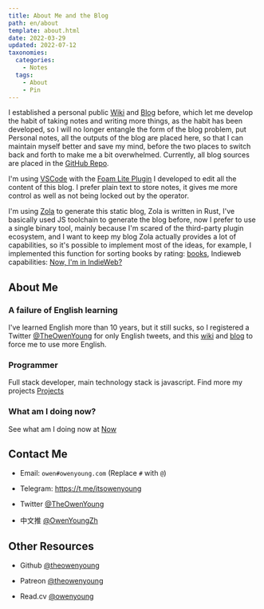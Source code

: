 ```yaml
---
title: About Me and the Blog
path: en/about
template: about.html
date: 2022-03-29
updated: 2022-07-12
taxonomies:
  categories:
    - Notes
  tags:
    - About
    - Pin
---
```


I established a personal public [Wiki](https://wiki.owenyoung.com/) and
[Blog](https://blog.owenyoung.com/) before, which let me develop the habit of
taking notes and writing more things, as the habit has been developed, so I will
no longer entangle the form of the blog problem, put Personal notes, all the
outputs of the blog are placed here, so that I can maintain myself better and
save my mind, before the two places to switch back and forth to make me a bit
overwhelmed. Currently, all blog sources are placed in the
[GitHub Repo](https://github.com/theowenyoung/blog).

<!-- more -->

I'm using [VSCode](https://code.visualstudio.com/) with the
[Foam Lite Plugin](https://marketplace.visualstudio.com/items?itemName=theowenyoung.foam-lite-vscode)
I developed to edit all the content of this blog. I prefer plain text to store
notes, it gives me more control as well as not being locked out by the operator.

I'm using [Zola](https://www.getzola.org/) to generate this static blog, Zola is
written in Rust, I've basically used JS toolchain to generate the blog before,
now I prefer to use a single binary tool, mainly because I'm scared of the
third-party plugin ecosystem, and I want to keep my blog Zola actually provides
a lot of capabilities, so it's possible to implement most of the ideas, for
example, I implemented this function for sorting books by rating:
[books](@/pages/books.md), Indieweb capabilities:
[Now, I'm in IndieWeb?](@/blog/indieweb.en.md)

## About Me

### A failure of English learning

I've learned English more than 10 years, but it still sucks, so I registered a
Twitter [@TheOwenYoung](https://twitter.com/TheOwenYoung) for only English
tweets, and this [wiki](https://wiki.owenyoung.com) and
[blog](https://blog.owenyoung.com) to force me to use more English.

### Programmer

Full stack developer, main technology stack is javascript. Find more my projects
[Projects](@/projects.md)

### What am I doing now?

See what am I doing now at [Now](@/pages/now.md)

## Contact Me

- Email: `owen#owenyoung.com` (Replace `#` with `@`)

- Telegram: <https://t.me/itsowenyoung>

- Twitter [@TheOwenYoung](https://twitter.com/TheOwenYoung)

- 中文推 [@OwenYoungZh](https://twitter.com/OwenYoungZh)

## Other Resources

- Github [@theowenyoung](https://github.com/theowenyoung)

- Patreon [@theowenyoung](https://www.patreon.com/theowenyoung)

- Read.cv [@owenyoung](https://read.cv/owenyoung)
